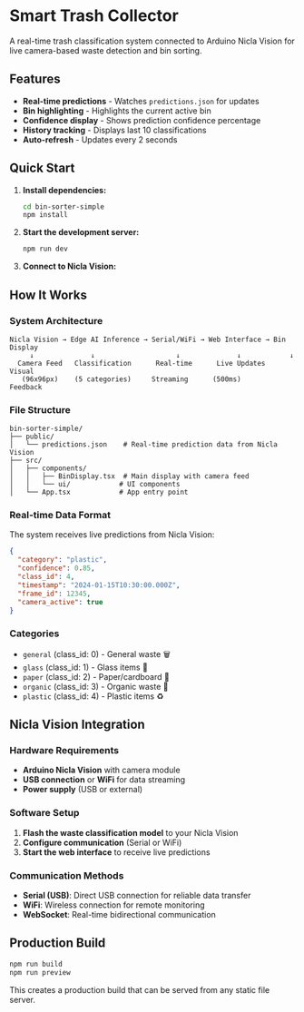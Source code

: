 # Smart Trash Collector

A real-time trash classification system connected to Arduino Nicla Vision for live camera-based waste detection and bin sorting.

## Features

- **Real-time predictions** - Watches `predictions.json` for updates
- **Bin highlighting** - Highlights the current active bin
- **Confidence display** - Shows prediction confidence percentage
- **History tracking** - Displays last 10 classifications
- **Auto-refresh** - Updates every 2 seconds

## Quick Start

1. **Install dependencies:**
   ```bash
   cd bin-sorter-simple
   npm install
   ```

2. **Start the development server:**
   ```bash
   npm run dev
   ```

3. **Connect to Nicla Vision:**
 
## How It Works

### System Architecture
```
Nicla Vision → Edge AI Inference → Serial/WiFi → Web Interface → Bin Display
     ↓              ↓                    ↓              ↓            ↓
  Camera Feed   Classification      Real-time      Live Updates   Visual
   (96x96px)    (5 categories)     Streaming      (500ms)        Feedback
```

### File Structure
```
bin-sorter-simple/
├── public/
│   └── predictions.json    # Real-time prediction data from Nicla Vision
├── src/
│   ├── components/
│   │   ├── BinDisplay.tsx  # Main display with camera feed
│   │   └── ui/            # UI components
│   └── App.tsx            # App entry point
```

### Real-time Data Format
The system receives live predictions from Nicla Vision:
```json
{
  "category": "plastic",
  "confidence": 0.85,
  "class_id": 4,
  "timestamp": "2024-01-15T10:30:00.000Z",
  "frame_id": 12345,
  "camera_active": true
}
```

### Categories
- `general` (class_id: 0) - General waste 🗑️
- `glass` (class_id: 1) - Glass items 🍷
- `paper` (class_id: 2) - Paper/cardboard 📄
- `organic` (class_id: 3) - Organic waste 🍎
- `plastic` (class_id: 4) - Plastic items ♻️

## Nicla Vision Integration

### Hardware Requirements
- **Arduino Nicla Vision** with camera module
- **USB connection** or **WiFi** for data streaming
- **Power supply** (USB or external)

### Software Setup
1. **Flash the waste classification model** to your Nicla Vision
2. **Configure communication** (Serial or WiFi)
3. **Start the web interface** to receive live predictions

### Communication Methods
- **Serial (USB)**: Direct USB connection for reliable data transfer
- **WiFi**: Wireless connection for remote monitoring
- **WebSocket**: Real-time bidirectional communication

## Production Build

```bash
npm run build
npm run preview
```

This creates a production build that can be served from any static file server.
